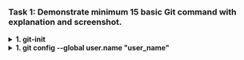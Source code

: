 ### Task 1: Demonstrate minimum 15 basic Git command with explanation and screenshot.

<details>
  <summary>
    <b>  1. git-init</b>
  </summary>
  <p>
    
    1. It is used to initialize the repository. 
    2. Once hit enter after this command, a hidden folder '.git' will be created in the target folder. 
    3. It contains all the backlog references of the current git directories history.
  </p>
  
![git_init_image](https://user-images.githubusercontent.com/114586341/193465368-f105958e-6df1-4ad2-b334-5fc54ef652e4.png)

</details>

<details>
  <summary>
    <b>  1. git config --global user.name "user_name"</b>
  </summary>
  <p>
    
    1. It is used to identify the github account to which we working with.
    2. It is one time activity at inital phase of git configuration. If required, can change at any time.
    3. test
  </p>
  
![git_config_user_name](https://user-images.githubusercontent.com/114586341/193466984-2194ef38-24fc-4525-a0c9-3c3fa2e0ccd3.png)

</details>

